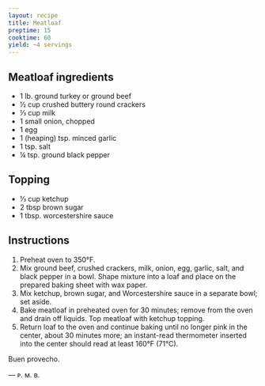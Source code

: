 ```yaml
---
layout: recipe
title: Meatloaf
preptime: 15
cooktime: 60
yield: ~4 servings
---
```

## Meatloaf ingredients
- 1 lb. ground turkey or ground beef
- ½ cup crushed buttery round crackers
- ⅓ cup milk
- 1 small onion, chopped
- 1 egg
- 1 (heaping) tsp. minced garlic
- 1 tsp. salt
- ¼ tsp. ground black pepper

## Topping
- ⅓ cup ketchup
- 2 tbsp brown sugar
- 1 tbsp. worcestershire sauce

## Instructions
1. Preheat oven to 350°F.
2. Mix ground beef, crushed crackers, milk, onion, egg, garlic, salt, and black pepper in a bowl. Shape mixture into a loaf and place on the prepared baking sheet with wax paper.
3. Mix ketchup, brown sugar, and Worcestershire sauce in a separate bowl; set aside.
4. Bake meatloaf in preheated oven for 30 minutes; remove from the oven and drain off liquids. Top meatloaf with ketchup topping.
5. Return loaf to the oven and continue baking until no longer pink in the center, about 30 minutes more; an instant-read thermometer inserted into the center should read at least 160°F (71°C). 

Buen provecho.

— ᴘ. ᴍ. ʙ.